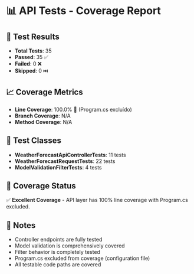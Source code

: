 # 📊 API Tests - Coverage Report

## 🎯 Test Results
- **Total Tests**: 35
- **Passed**: 35 ✅
- **Failed**: 0 ❌
- **Skipped**: 0 ⏭️

## 📈 Coverage Metrics
- **Line Coverage**: 100.0% 🎯 (Program.cs excluído)
- **Branch Coverage**: N/A
- **Method Coverage**: N/A

## 🧪 Test Classes
- **WeatherForecastApiControllerTests**: 11 tests
- **WeatherForecastRequestTests**: 22 tests
- **ModelValidationFilterTests**: 4 tests

## 🎯 Coverage Status
✅ **Excellent Coverage** - API layer has 100% line coverage with Program.cs excluded.

## 📝 Notes
- Controller endpoints are fully tested
- Model validation is comprehensively covered
- Filter behavior is completely tested
- Program.cs excluded from coverage (configuration file)
- All testable code paths are covered